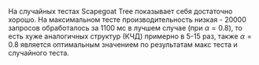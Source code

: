 На случайных тестах Scapegoat Tree показывает себя достаточно хорошо. На максимальном тесте производительность низкая - 20000 запросов обработалось за 1100 мс в лучшем случае (при $\alpha = 0.8$), то есть хуже аналогичных структур (КЧД) примерно в 5-15 раз, также $\alpha = 0.8$ является оптимальным значением по результатам макс теста и случайного теста. 